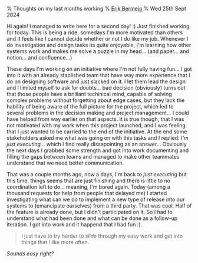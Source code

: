 % Thoughts on my last months working
% [Erik Bermejo](https://github.com/MariposaGentil)
% Wed 25th Sept 2024

Hi again! I managed to write here for a second day! :)
Just finished working for today. This is being a ride, somedays I'm more motivated than others and It feels like I cannot decide whether or not I do like my job. Whenever I do investigation and design tasks its quite enjoyable, I'm learning how other systems work and makes me solve a puzzle in my head... (and paper... and notion... and confluence...) 

These days I'm working on an initiative where I'm not fully having fun... I got into it with an already stablished team that have way more experience that I do on designing software and just slacked on it. I let them lead the design and I limited myself to ask for doubts... bad decision (obviously) turns out that those people have a brilliant techinical mind, capable of solving complex problems without forgetting about edge cases, but they lack the hability of being aware of the full picture for the project, which led to several problems in the decision making and project management... I could have helped from way earlier on that aspects. It is true though, that I was not motivated with my work when this project launched, and I was feeling that I just wanted to be carried to the end of the initiative. At the end some stakeholders asked me what was going on with this tasks and I replied: *I'm just executing...* which I find really dissapointing as an answer... Obviously the next days I grabbed some strength and got into work documenting and filling the gaps between teams and managed to make other teammates understand that we need better communication. 

That was a couple months ago, now a days, I'm back to *just executing* but this time, things seems that are just finishing and there is little to no coordination left to do... meaning, I'm bored again. Today (among a thousand requests for help from people that delayed me) I started investigating what can we do to implement a new type of release into our systems to (emancipate ourselves) from a third party. That was cool. Half of the feature is already done, but I didn't participated on it. So I had to understand what had been done and what can be done as a follow-up iteration. I got into work and it happend that I had fun :). 


> I just have to try harder to *slide* through my easy work and get into things that I like more often. 

*Sounds easy right?*